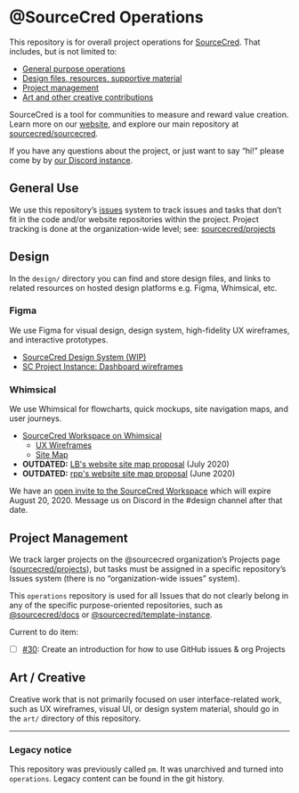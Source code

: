 # @SourceCred Operations

This repository is for overall project operations for [SourceCred][website].
That includes, but is not limited to:

- [General purpose operations](#general-use)
- [Design files, resources, supportive material](#design)
- [Project management](#project-management)
- [Art and other creative contributions](#art-creative)

SourceCred is a tool for communities to measure and reward value creation. Learn
more on our [website], and explore our main repository at [sourcecred/sourcecred].

If you have any questions about the project, or just want to say “hi!” please
come by by [our Discord instance].

[website]: https://sourcecred.io
[sourcecred/sourcecred]: https://github.com/sourcecred/sourcecred
[our Discord instance]: https://sourcecred.io/discord

## General Use

We use this repository’s [issues] system to track issues and tasks that don’t
fit in the code and/or website repositories within the project. Project tracking
is done at the organization-wide level; see: [sourcecred/projects]

[issues]: https://github.com/sourcecred/operations/issues
[sourcecred/projects]: https://github.com/orgs/sourcecred/projects


## Design

In the `design/` directory you can find and store design files, and links to
related resources on hosted design platforms e.g. Figma, Whimsical, etc.

### Figma
We use Figma for visual design, design system, high-fidelity UX wireframes, and
interactive prototypes.

- [SourceCred Design System (WIP)](https://www.figma.com/file/XOZO5sb5W38znlXz9q2mzD/SourceCred-Design-System)
- [SC Project Instance: Dashboard wireframes](https://www.figma.com/file/G3HeipCCQCjA4tg4fdOFdj/SourceCred-Project-Instance-Dashboard?node-id=0%3A1)

### Whimsical
We use Whimsical for flowcharts, quick mockups, site navigation maps, and user journeys.

- [SourceCred Workspace on Whimsical](https://whimsical.com/3Z254PDEfcSvThHK2LfKMx)
  - [UX Wireframes](https://whimsical.com/A6EEdJgLwX3K4VTroURP3b)
  - [Site Map](https://whimsical.com/Bz9zK7s2k1HP38RaQmErSp)
- **OUTDATED:** [LB's website site map proposal](https://whimsical.com/2GXs4xGUdGeo6GABqMYsSd) (July 2020)
- **OUTDATED:** [rpp's website site map proposal](https://whimsical.com/JfwiT84VPvX4aw9jg1Kx84) (June 2020)

We have an [open invite to the SourceCred Workspace] which will expire
August 20, 2020. Message us on Discord in the #design channel after that date.

[open invite to the SourceCred Workspace]: https://whimsical.com/join/LHjF8KS7jjeJibHQ86167e?invite=maklbhj7


## Project Management

We track larger projects on the @sourcecred organization’s Projects page
([sourcecred/projects]), but tasks must be assigned in a specific repository’s
Issues system (there is no “organization-wide issues” system).

This `operations` repository is used for all Issues that do not clearly belong
in any of the specific purpose-oriented repositories, such as [@sourcecred/docs]
or [@sourcecred/template-instance].

[@sourcecred/docs]: https://github.com/sourcecred/docs
[@sourcecred/template-instance]: https://github.com/sourcecred/template-instance

Current to do item:

- [ ] [#30](https://github.com/sourcecred/operations/issues/30): Create an introduction for how to use GitHub issues & org Projects


## Art / Creative

Creative work that is not primarily focused on user interface-related work, such
as UX wireframes, visual UI, or design system material, should go in the `art/`
directory of this repository.

---
### Legacy notice

This repository was previously called `pm`. It was unarchived and turned into `operations`. Legacy content can be found in the git history.

